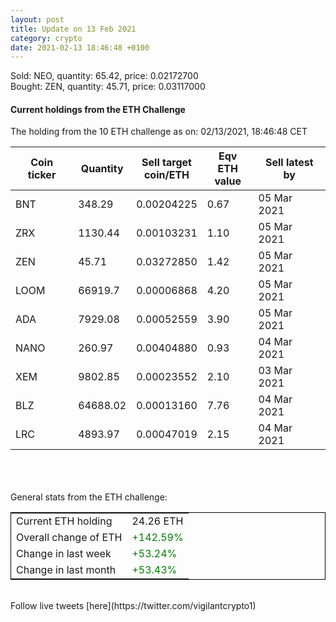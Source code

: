 ```yaml
---
layout: post
title: Update on 13 Feb 2021
category: crypto
date: 2021-02-13 18:46:48 +0100
---
```

<!-- Global site tag (gtag.js) - Google Analytics -->
<script async src="https://www.googletagmanager.com/gtag/js?id=UA-103831149-5"></script>
<script>
  window.dataLayer = window.dataLayer || [];
  function gtag(){dataLayer.push(arguments);}
  gtag('js', new Date());

  gtag('config', 'UA-103831149-5');
</script>
Sold: NEO, quantity:        65.42, price:   0.02172700<br>Bought: ZEN, quantity:        45.71, price:   0.03117000<br>

#### Current holdings from the ETH Challenge

The holding from the 10 ETH challenge as on: 02/13/2021, 18:46:48 CET

|Coin ticker|Quantity|Sell target<br>coin/ETH|Eqv ETH<br>value|Sell latest by|
|-----------|--------|-----------|-----------|--------------|
BNT|348.29|  0.00204225|0.67|05 Mar 2021|
ZRX|1130.44|  0.00103231|1.10|05 Mar 2021|
ZEN|45.71|  0.03272850|1.42|05 Mar 2021|
LOOM|66919.7|  0.00006868|4.20|05 Mar 2021|
ADA|7929.08|  0.00052559|3.90|05 Mar 2021|
NANO|260.97|  0.00404880|0.93|04 Mar 2021|
XEM|9802.85|  0.00023552|2.10|03 Mar 2021|
BLZ|64688.02|  0.00013160|7.76|04 Mar 2021|
LRC|4893.97|  0.00047019|2.15|04 Mar 2021|

<br>
<br>
<br>
General stats from the ETH challenge:

<table style="border:1px solid black;margin-left:auto;margin-right:auto;">
	<tbody>
	<tr>
		<td>Current ETH holding</td>
		<td>     24.26 ETH</td>
	</tr>
	<tr>
		<td>Overall change of ETH</td>
		<td><font color="green">+142.59%</font></td>
	</tr>
	<tr>
		<td>Change in last week</td>
		<td><font color="green">+53.24%</font></td>
	</tr>
	<tr>
		<td>Change in last month</td>
		<td><font color="green">+53.43%</font></td>
	</tr>
	</tbody>
</table>

<br>
Follow live tweets [here](https://twitter.com/vigilantcrypto1)
<br>
<br>